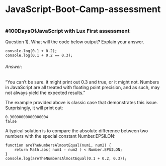 # JavaScript-Boot-Camp-assessment 

<p>
 <img scr="https://github.com/HarunHM/JavaScript-Boot-Camp-assessment-/blob/master/add.png"> 
</p>



### #100DaysOfJavaScript with Lux First assessment

Question 1). What will the code below output? Explain your answer.

```
console.log(0.1 + 0.2);
console.log(0.1 + 0.2 == 0.3);
```

###### Answer:

<p>
 “You can’t be sure. it might print out 0.3 and true, or it might not. Numbers in JavaScript are all treated with floating point precision, and as such, may not always yield the expected results.” </p>

<p> The example provided above is classic case that demonstrates this issue. Surprisingly, it will print out: </p>

```
0.30000000000000004
false
```

<p> A typical solution is to compare the absolute difference between two numbers with the special constant Number.EPSILON: </p>



```
function areTheNumbersAlmostEqual(num1, num2) {
	return Math.abs( num1 - num2 ) < Number.EPSILON;
}
console.log(areTheNumbersAlmostEqual(0.1 + 0.2, 0.3));
```





